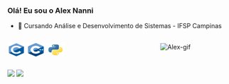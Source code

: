 ### Olá! Eu sou o Alex Nanni

- 🏫 Cursando Análise e Desenvolvimento de Sistemas - IFSP Campinas
<div style="display: inline_block"><br>
  <img align="center" alt="Alex-C" height="30" width="40" src="https://raw.githubusercontent.com/devicons/devicon/master/icons/c/c-original.svg">
  <img align="center" alt="Alex-C++" height="30" width="40" src="https://raw.githubusercontent.com/devicons/devicon/master/icons/cplusplus/cplusplus-original.svg">
  <img align="center" alt="Alex-Python" height="30" width="40" src="https://raw.githubusercontent.com/devicons/devicon/master/icons/python/python-original.svg">
  <img align="right" alt="Alex-gif" height="100" width="160" src="https://cdn.discordapp.com/attachments/770452477174480966/1070405758434426980/luffy.gif">
</div>

##

<div> 
  <a href = "mailto:alexnanni131204@gmail.com"><img src="https://img.shields.io/badge/-Gmail-%23333?style=for-the-badge&logo=gmail&logoColor=white" target="_blank"></a>
  <a href="https://www.linkedin.com/in/alex-nanni-60bb0a200/" target="_blank"><img src="https://img.shields.io/badge/-LinkedIn-%230077B5?style=for-the-badge&logo=linkedin&logoColor=white" target="_blank"></a> 
  
</div>
          
